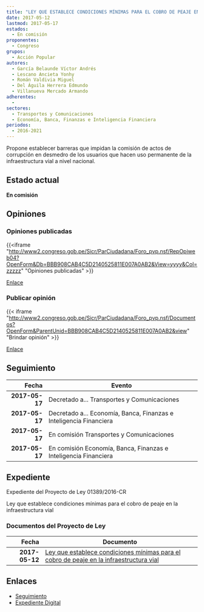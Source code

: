 ```yaml
---
title: "LEY QUE ESTABLECE CONDICIONES MÍNIMAS PARA EL COBRO DE PEAJE EN LA INFRAESTRUCTURA VIAL"
date: 2017-05-12
lastmod: 2017-05-17
estados: 
  - En comisión
proponentes: 
  - Congreso
grupos: 
  - Acción Popular
autores: 
  - García Belaunde Víctor Andrés
  - Lescano Ancieta Yonhy
  - Román Valdivia Miguel
  - Del Águila Herrera Edmundo
  - Villanueva Mercado Armando
adherentes: 
  - 
sectores: 
  - Transportes y Comunicaciones
  - Economía, Banca, Finanzas e Inteligencia Financiera
periodos: 
  - 2016-2021
---
```


Propone establecer barreras que impidan la comisión de actos de corrupción en desmedro de los usuarios que hacen uso permanente de la infraestructura vial a nivel nacional.


## Estado actual

**En comisión**

## Opiniones

### Opiniones publicadas

{{<iframe "http://www2.congreso.gob.pe/Sicr/ParCiudadana/Foro_pvp.nsf/RepOpiweb04?OpenForm&Db=BBB908CAB4C5D2140525811E007A0AB2&View=yyyy&Col=zzzzz" "Opiniones publicadas" >}}

[Enlace](http://www2.congreso.gob.pe/Sicr/ParCiudadana/Foro_pvp.nsf/RepOpiweb04?OpenForm&Db=BBB908CAB4C5D2140525811E007A0AB2&View=yyyy&Col=zzzzz)
### Publicar opinión

{{< iframe "http://www2.congreso.gob.pe/Sicr/ParCiudadana/Foro_pvp.nsf/Documentos?OpenForm&ParentUnid=BBB908CAB4C5D2140525811E007A0AB2&view" "Brindar opinión" >}}

[Enlace](http://www2.congreso.gob.pe/Sicr/ParCiudadana/Foro_pvp.nsf/Documentos?OpenForm&ParentUnid=BBB908CAB4C5D2140525811E007A0AB2&view)

## Seguimiento

| Fecha | Evento |
|------:|--------|
| **2017-05-17** | Decretado a... Transportes y Comunicaciones|
| **2017-05-17** | Decretado a... Economía, Banca, Finanzas e Inteligencia Financiera|
| **2017-05-17** | En comisión Transportes y Comunicaciones|
| **2017-05-17** | En comisión Economía, Banca, Finanzas e Inteligencia Financiera|


## Expediente

Expediente del Proyecto de Ley 01389/2016-CR

Ley que establece condiciones mínimas para el cobro de peaje en la infraestructura vial


### Documentos del Proyecto de Ley

| Fecha | Documento |
|------:|--------|
| **2017-05-12** | [Ley que establece condiciones mínimas para el cobro de peaje en la infraestructura vial](http://www.leyes.congreso.gob.pe/Documentos/2016_2021/Proyectos_de_Ley_y_de_Resoluciones_Legislativas/PL0138920170512.pdf) |

## Enlaces 

- [Seguimiento](http://www2.congreso.gob.pe/Sicr/TraDocEstProc/CLProLey2016.nsf/f7fff46988ca05b1052578e100829cc7/2219e32bcdd95eb60525811e00755f92?OpenDocument)
- [Expediente Digital](http://www2.congreso.gob.pehttp://www2.congreso.gob.pe/Sicr/TraDocEstProc/CLProLey2016.nsf/f7fff46988ca05b1052578e100829cc7/2219e32bcdd95eb60525811e00755f92?OpenDocument&Click=05257FB7005EB655.eb71d0cf91d8294e05256cdf006b5706/$Body/0.1C6C)
